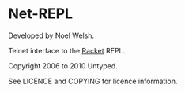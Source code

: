 Net-REPL
========

Developed by Noel Welsh.

Telnet interface to the [Racket][1] REPL.

Copyright 2006 to 2010 Untyped.

See LICENCE and COPYING for licence information.

[1]: http://www.racket-lang.org
